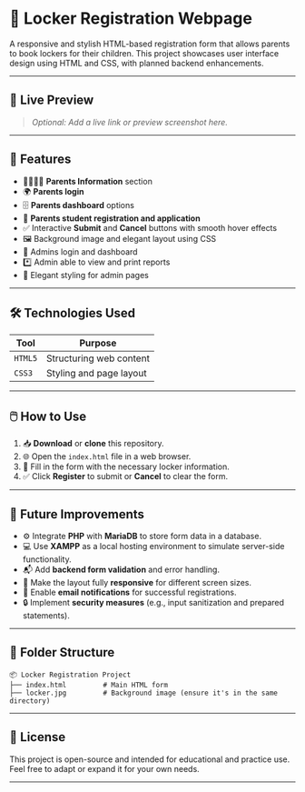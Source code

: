# 🔐 **Locker Registration Webpage**

A responsive and stylish HTML-based registration form that allows parents to book lockers for their children. This project showcases user interface design using HTML and CSS, with planned backend enhancements.

---

## 📸 **Live Preview**

> _Optional: Add a live link or preview screenshot here._

---

## 🧰 **Features**

- 👨‍👩‍👧‍👦 **Parents Information** section  
- 🌍 **Parents login**  
- 🗄️ **Parents dashboard** options  
- 🔢 **Parents student registration and application**  
- ✅ Interactive **Submit** and **Cancel** buttons with smooth hover effects  
- 🖼️ Background image and elegant layout using CSS
- 🎇 Admins login and dashboard
- *️⃣ Admin able to view and print reports
- 🫱 Elegant styling for admin pages

---

## 🛠 **Technologies Used**

| Tool       | Purpose                        |
|------------|--------------------------------|
| `HTML5`    | Structuring web content        |
| `CSS3`     | Styling and page layout        |

---

## 🖱️ **How to Use**

1. 📥 **Download** or **clone** this repository.  
2. 🌐 Open the `index.html` file in a web browser.  
3. 📝 Fill in the form with the necessary locker information.  
4. ✅ Click **Register** to submit or **Cancel** to clear the form.

---

## 🔮 **Future Improvements**

- ⚙️ Integrate **PHP** with **MariaDB** to store form data in a database.
- 💻 Use **XAMPP** as a local hosting environment to simulate server-side functionality.
- 📬 Add **backend form validation** and error handling.
- 📱 Make the layout fully **responsive** for different screen sizes.
- 📧 Enable **email notifications** for successful registrations.
- 🔒 Implement **security measures** (e.g., input sanitization and prepared statements).

---

## 📁 **Folder Structure**

```
📦 Locker Registration Project
├── index.html         # Main HTML form
├── locker.jpg         # Background image (ensure it's in the same directory)
```

---

## 🧾 **License**

This project is open-source and intended for educational and practice use. Feel free to adapt or expand it for your own needs.

---
